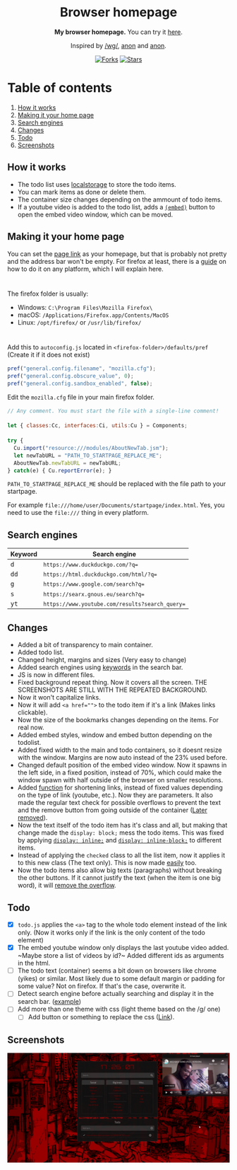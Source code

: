 <div align="center">
  <h1>Browser homepage</h1>
  <b>My browser homepage.</b> You can try it <a href="https://r4v10l1.github.io/browser-homepage/homepage.html">here</a>.<br>
  <p>Inspired by <a href="https://boards.4chan.org/wg/thread/7801612">/wg/</a>, <a href="https://boards.4chan.org/wg/thread/7801612#p7822666">anon</a> and <a href="https://boards.4chan.org/wg/thread/7801612#p7827588">anon</a>.</p>
  <a href="https://github.com/r4v10l1/browser-homepage/network/members"><img src="https://img.shields.io/github/forks/r4v10l1/browser-homepage.svg?style=for-the-badge&logo=javascript&color=ead54e&logoColor=ead54e" alt="Forks"></a>
  <a href="https://github.com/r4v10l1/browser-homepage/stargazers"><img src="https://img.shields.io/github/stars/r4v10l1/browser-homepage.svg?style=for-the-badge&logo=javascript&color=ead54e&logoColor=ead54e" alt="Stars"></a>
</div>

# Table of contents
1. [How it works](https://github.com/r4v10l1/browser-homepage#How-it-works)
2. [Making it your home page](https://github.com/r4v10l1/browser-homepage#Making-it-your-home-page)
3. [Search engines](https://github.com/r4v10l1/browser-homepage#Search-engines)
4. [Changes](https://github.com/r4v10l1/browser-homepage#Changes)
5. [Todo](https://github.com/r4v10l1/browser-homepage#Todo)
6. [Screenshots](https://github.com/r4v10l1/browser-homepage#Screenshots)

## How it works

- The todo list uses [localstorage](https://blog.logrocket.com/localstorage-javascript-complete-guide/) to store the todo items.
- You can mark items as done or delete them.
- The container size changes depending on the ammount of todo items.
- If a youtube video is added to the todo list, adds a [`(embed)`](https://github.com/r4v10l1/youtube-embed-window) button to open the embed video window, which can be moved.

## Making it your home page
You can set the [page link](https://r4v10l1.github.io/browser-homepage/homepage.html) as your homepage, but that is probably not pretty and the address bar won't be empty. For firefox at least, there is a [guide](https://stpg.tk/guides/firefox-startpage/) on how to do it on any platform, which I will explain here.

#

The firefox folder is usually:
- Windows: `C:\Program Files\Mozilla Firefox\`
- macOS: `/Applications/Firefox.app/Contents/MacOS`
- Linux: `/opt/firefox/` or `/usr/lib/firefox/`

#

Add this to `autoconfig.js` located in `<firefox-folder>/defaults/pref` (Create it if it does not exist)
```js
pref("general.config.filename", "mozilla.cfg");
pref("general.config.obscure_value", 0);
pref("general.config.sandbox_enabled", false);
```
Edit the `mozilla.cfg` file in your main firefox folder.
```js
// Any comment. You must start the file with a single-line comment!

let { classes:Cc, interfaces:Ci, utils:Cu } = Components;

try {
  Cu.import("resource:///modules/AboutNewTab.jsm");
  let newTabURL = "PATH_TO_STARTPAGE_REPLACE_ME";
  AboutNewTab.newTabURL = newTabURL;
} catch(e) { Cu.reportError(e); }
```
`PATH_TO_STARTPAGE_REPLACE_ME` should be replaced with the file path to your startpage.

For example `file:///home/user/Documents/startpage/index.html`. Yes, you need to use the `file:///` thing in every platform.

## Search engines
Keyword       | Search engine
--------------|-----------------------
<kbd>d</kbd>  | `https://www.duckduckgo.com/?q=`
<kbd>dd</kbd> | `https://html.duckduckgo.com/html/?q=`
<kbd>g</kbd>  | `https://www.google.com/search?q=`
<kbd>s</kbd>  | `https://searx.gnous.eu/search?q=`
<kbd>yt</kbd> | `https://www.youtube.com/results?search_query=`

## Changes

- Added a bit of transparency to main container.
- Added todo list.
- Changed height, margins and sizes (Very easy to change)
- Added search engines using [keywords](https://github.com/r4v10l1/browser-homepage/blob/main/js/search-bar.js#L5) in the search bar.
- JS is now in different files.
- Fixed background repeat thing. Now it covers all the screen. THE SCREENSHOTS ARE STILL WITH THE REPEATED BACKGROUND.
- Now it won't capitalize links.
- Now it will add `<a href="">` to the todo item if it's a link (Makes links clickable). 
- Now the size of the bookmarks changes depending on the items. For real now.
- Added embed styles, window and embed button depending on the todolist.
- Added fixed width to the main and todo containers, so it doesnt resize with the window. Margins are now auto instead of the 23% used before.
- Changed default position of the embed video window. Now it spawns in the left side, in a fixed position, instead of 70%, which could make the window spawn with half outside of the browser on smaller resolutions.
- Added [function](https://github.com/r4v10l1/browser-homepage/commit/51d4e2e8c3f6ff98d7942d53aea73008403f047f#diff-69e1955059041300b9d121a61837651363f6e92e23f5683ea9aa8fc62f1a6bf5R38) for shortening links, instead of fixed values depending on the type of link (youtube, etc.). Now they are parameters. It also made the regular text check for possible overflows to prevent the text and the remove button from going outside of the container ([Later removed](https://github.com/r4v10l1/browser-homepage/commit/51d4e2e8c3f6ff98d7942d53aea73008403f047f#diff-69e1955059041300b9d121a61837651363f6e92e23f5683ea9aa8fc62f1a6bf5R38)).
- Now the text itself of the todo item has it's class and all, but making that change made the `display: block;` mess the todo items. This was fixed by applying [`display: inline;`](https://github.com/r4v10l1/browser-homepage/commit/a8d469ea8a46040d93810149e859fbee90667d8a#diff-f131fc9dca7d0116bd2258c95e127905bb0db3b922c83db9c7648b32770fc532R212) and [`display: inline-block;`](https://github.com/r4v10l1/browser-homepage/commit/a8d469ea8a46040d93810149e859fbee90667d8a#diff-f131fc9dca7d0116bd2258c95e127905bb0db3b922c83db9c7648b32770fc532R216) to different items.
- Instead of applying the `checked` class to all the list item, now it applies it to this new class (The text only). This is now made [easily](https://github.com/r4v10l1/browser-homepage/commit/66e53ba041a0898983727ebbfa2171a65a22be7b#diff-69e1955059041300b9d121a61837651363f6e92e23f5683ea9aa8fc62f1a6bf5R49) too.
- Now the todo items also allow big texts (paragraphs) without breaking the other buttons. If it cannot justify the text (when the item is one big word), it will [remove the overflow](https://github.com/r4v10l1/browser-homepage/commit/a8d469ea8a46040d93810149e859fbee90667d8a#diff-f131fc9dca7d0116bd2258c95e127905bb0db3b922c83db9c7648b32770fc532R218).

## Todo
- [X] `todo.js` applies the `<a>` tag to the whole todo element instead of the link only. (Now it works only if the link is the only content of the todo element)
- [X] The embed youtube window only displays the last youtube video added. ~Maybe store a list of videos by id?~ Added different ids as arguments in the html.
- [ ] The todo text (container) seems a bit down on browsers like chrome (yikes) or similar. Most likely due to some default margin or padding for some value? Not on firefox. If that's the case, overwrite it.
- [ ] Detect search engine before actually searching and display it in the search bar. ([example](screenshots/search-engines-example.png))
- [ ] Add more than one theme with css (light theme based on the /g/ one)
    - [ ] Add button or something to replace the css ([Link](https://stackoverflow.com/a/19844757)).

## Screenshots
![Youtube screenshot](screenshots/screenshot4.png)
